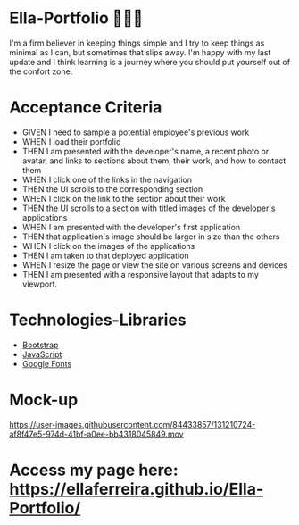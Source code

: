 # Ella-Portfolio 👩🏻‍💻

I'm a firm believer in keeping things simple and I try to keep things as minimal as I can, but sometimes that slips away. 
I'm happy with my last update and I think learning is a journey where you should put yourself out of the confort zone.

# Acceptance Criteria

- GIVEN I need to sample a potential employee's previous work
- WHEN I load their portfolio
- THEN I am presented with the developer's name, a recent photo or avatar, and links to sections about them, their work, and how to contact them
- WHEN I click one of the links in the navigation
- THEN the UI scrolls to the corresponding section
- WHEN I click on the link to the section about their work
- THEN the UI scrolls to a section with titled images of the developer's applications
- WHEN I am presented with the developer's first application
- THEN that application's image should be larger in size than the others
- WHEN I click on the images of the applications
- THEN I am taken to that deployed application
- WHEN I resize the page or view the site on various screens and devices
- THEN I am presented with a responsive layout that adapts to my viewport.

# Technologies-Libraries

- [Bootstrap](https://getbootstrap.com/) 
- [JavaScript](https://developer.mozilla.org/en-US/docs/Web/JavaScript) 
- [Google Fonts](https://fonts.google.com/)  

# Mock-up





https://user-images.githubusercontent.com/84433857/131210724-af8f47e5-974d-41bf-a0ee-bb4318045849.mov




# Access my page here: https://ellaferreira.github.io/Ella-Portfolio/
